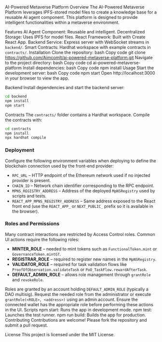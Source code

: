 AI-Powered Metaverse Platform
Overview
The AI-Powered Metaverse Platform leverages IPFS-stored model files to create a knowledge base for a reusable AI agent component. This platform is designed to provide intelligent functionalities within a metaverse environment.

Features
AI Agent Component: Reusable and intelligent.
Decentralized Storage: Uses IPFS for model files.
React Framework: Built with Create React App.
Backend Service: Express server with WebSocket streams in `backend/`.
Smart Contracts: Hardhat workspace with example contracts in `contracts/`.
Installation
Clone the repository:
bash
Copy code
git clone https://github.com/Aimcomlt/ai-powered-metaverse-platform.git
Navigate to the project directory:
bash
Copy code
cd ai-powered-metaverse-platform
Install dependencies:
bash
Copy code
npm install
Usage
Start the development server:
bash
Copy code
npm start
Open http://localhost:3000 in your browser to view the app.

Backend
Install dependencies and start the backend server:
```bash
cd backend
npm install
npm start
```

Contracts
The `contracts/` folder contains a Hardhat workspace. Compile the contracts with:
```bash
cd contracts
npm install
npx hardhat compile
```

### Deployment

Configure the following environment variables when deploying to define the blockchain connection used by the front-end provider:

- `RPC_URL` – HTTP endpoint of the Ethereum network used if no injected provider is present.
- `CHAIN_ID` – Network chain identifier corresponding to the RPC endpoint.
- `MPNS_REGISTRY_ADDRESS` – Address of the deployed `MpNSRegistry` used by scripts and tests.
- `REACT_APP_MPNS_REGISTRY_ADDRESS` – Same address exposed to the React front end (use the `REACT_APP_` or `NEXT_PUBLIC_` prefix so it is available in the browser).

### Roles and Permissions
Many contract interactions are restricted by Access Control roles. Common UI actions require the following roles:

- **MINTER_ROLE** – needed to mint tokens such as `FunctionalToken.mint` or `GovernanceToken.mintGT`.
- **REGISTRAR_ROLE** – required to register new names in the `MpNSRegistry`.
- **VALIDATOR_ROLE** – required for task validation flows like `ProofOfObservation.validateTask` or `PoO_TaskFlow.rewardAfterTask`.
- **DEFAULT_ADMIN_ROLE** – allows role management through `grantRole` and `revokeRole`.

Roles are granted by an account holding `DEFAULT_ADMIN_ROLE` (typically a DAO multisig). Request the needed role from the administrator or execute `grantRole(<ROLE>, <address>)` using an admin account. Ensure the connected wallet has the appropriate role before performing these actions in the UI.
Scripts
npm start: Runs the app in development mode.
npm test: Launches the test runner.
npm run build: Builds the app for production.
Contributing
Contributions are welcome! Please fork the repository and submit a pull request.

License
This project is licensed under the MIT License.
